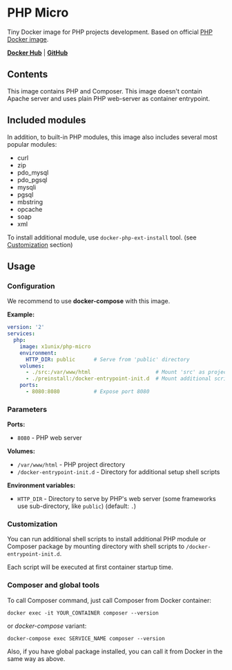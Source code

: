 # PHP Micro

Tiny Docker image for PHP projects development. Based on official [PHP Docker image](https://hub.docker.com/_/php).

**[Docker Hub](https://hub.docker.com/r/x1unix/php-micro)** | **[GitHub](https://github.com/x1unix/docker-php-micro)**

## Contents

This image contains PHP and Composer. This image doesn't contain Apache server and uses plain PHP web-server as container entrypoint.

## Included modules

In addition, to built-in PHP modules, this image also includes several most popular modules:

* curl
* zip
* pdo_mysql
* pdo_pgsql
* mysqli
* pgsql
* mbstring
* opcache
* soap
* xml

To install additional module, use `docker-php-ext-install` tool. (see [Customization](#Customization) section)

## Usage

### Configuration

We recommend to use **docker-compose** with this image.

**Example:**

```yaml
version: '2'
services:
  php:
    image: x1unix/php-micro 
    environment:
      HTTP_DIR: public      # Serve from 'public' directory
    volumes:
      - ./src:/var/www/html                     # Mount 'src' as project directory
      - ./preinstall:/docker-entrypoint-init.d  # Mount additional scripts to setup container
    ports:
      - 8080:8080           # Expose port 8080

```

### Parameters

**Ports:**

* `8080` - PHP web server

**Volumes:**

* `/var/www/html` - PHP project directory
* `/docker-entrypoint-init.d` - Directory for additional setup shell scripts

**Environment variables:**

* `HTTP_DIR` - Directory to serve by PHP's web server (some frameworks use sub-directory, like `public`) (default: `.`)

### Customization

You can run additional shell scripts to install additional PHP module or Composer package
by mounting directory with shell scripts to `/docker-entrypoint-init.d`.

Each script will be executed at first container startup time.

### Composer and global tools

To call Composer command, just call Composer from Docker container:

```
docker exec -it YOUR_CONTAINER composer --version
```

or *docker-compose* variant:

```
docker-compose exec SERVICE_NAME composer --version
```

Also, if you have global package installed, you can call it from Docker in the same way as above.
